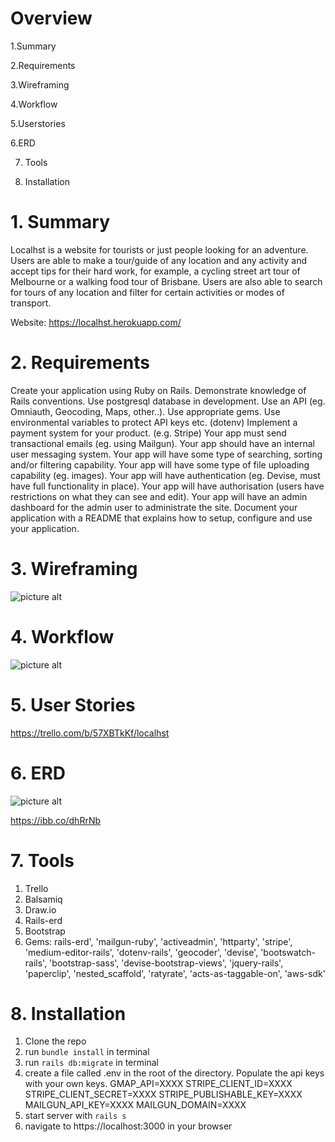 # Overview
  1.Summary
  
  2.Requirements
  
  3.Wireframing
  
  4.Workflow
  
  5.Userstories
  
  6.ERD
  
  7. Tools
  
  8. Installation

# 1. Summary 
Localhst is a website for tourists or just people looking for an adventure. Users are able to make a tour/guide of any location and any activity and accept tips for their hard work, for example, a cycling street art tour of Melbourne or a walking food tour of Brisbane. Users are also able to search for tours of any location and filter for certain activities or modes of transport. 

Website: https://localhst.herokuapp.com/

# 2. Requirements
Create your application using Ruby on Rails.
Demonstrate knowledge of Rails conventions.
Use postgresql database in development.
Use an API (eg. Omniauth, Geocoding, Maps, other..).
Use appropriate gems.
Use environmental variables to protect API keys etc. (dotenv)
Implement a payment system for your product. (e.g. Stripe)
Your app must send transactional emails (eg. using Mailgun).
Your app should have an internal user messaging system.
Your app will have some type of searching, sorting and/or filtering capability.
Your app will have some type of file uploading capability (eg. images).
Your app will have authentication (eg. Devise, must have full functionality in place).
Your app will have authorisation (users have restrictions on what they can see and edit).
Your app will have an admin dashboard for the admin user to administrate the site.
Document your application with a README that explains how to setup, configure and use your application.
# 3. Wireframing
![picture alt](https://preview.ibb.co/fzcgNb/Screen_Shot_2017_11_07_at_12_21_03_pm.png "Wireframe")

# 4. Workflow 
![picture alt](https://preview.ibb.co/ixKvhb/Screen_Shot_2017_11_07_at_1_32_16_pm.png "Workflow")

# 5. User Stories
https://trello.com/b/57XBTkKf/localhst

# 6. ERD
![picture alt](https://preview.ibb.co/bQGEaw/erd.jpg "ERD")

https://ibb.co/dhRrNb

# 7. Tools
1. Trello
2. Balsamiq
3. Draw.io
4. Rails-erd
5. Bootstrap
6. Gems: rails-erd', 'mailgun-ruby', 'activeadmin', 'httparty', 'stripe', 'medium-editor-rails', 'dotenv-rails', 'geocoder', 'devise', 'bootswatch-rails', 'bootstrap-sass', 'devise-bootstrap-views', 'jquery-rails', 'paperclip', 'nested_scaffold', 'ratyrate', 'acts-as-taggable-on', 'aws-sdk'

# 8. Installation
1. Clone the repo
2. run `bundle install` in terminal
3. run `rails db:migrate` in terminal
4. create a file called .env in the root of the directory. Populate the api keys with your own keys.
  GMAP_API=XXXX
  STRIPE_CLIENT_ID=XXXX
  STRIPE_CLIENT_SECRET=XXXX
  STRIPE_PUBLISHABLE_KEY=XXXX
  MAILGUN_API_KEY=XXXX
  MAILGUN_DOMAIN=XXXX
4. start server with `rails s`
5. navigate to https://localhost:3000 in your browser
